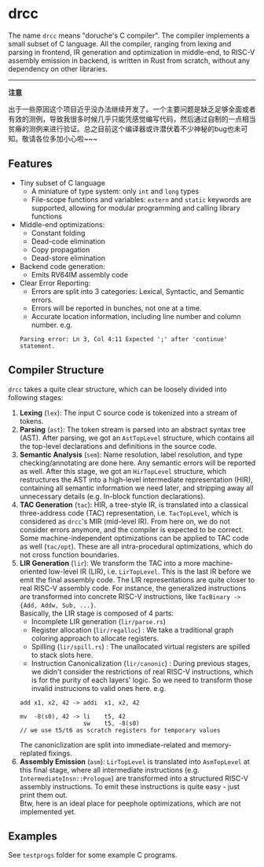 # drcc
The name `drcc` means "doruche's C compiler". The compiler implements a small subset of C language. All the compiler, ranging from lexing and parsing in frontend, IR generation and optimization in middle-end, to RISC-V assembly emission in backend, is written in Rust from scratch, without any dependency on other libraries.

---
__注意__


出于一些原因这个项目近乎没办法继续开发了。一个主要问题是缺乏足够全面或者有效的测例，导致我很多时候几乎只能凭感觉编写代码，然后通过自制的一点相当贫瘠的测例来进行验证。总之目前这个编译器或许潜伏着不少神秘的bug也未可知。敬请各位多加小心啦~~~

## Features
- Tiny subset of C language
  - A miniature of type system: only `int` and `long` types
  - File-scope functions and variables: `extern` and `static` keywords are supported, allowing for modular programming and calling library functions
- Middle-end optimizations:
  - Constant folding
  - Dead-code elimination
  - Copy propagation
  - Dead-store elimination
- Backend code generation:
  - Emits RV64IM assembly code
- Clear Error Reporting:
  - Errors are split into 3 categories: Lexical, Syntactic, and Semantic errors.
  - Errors will be reported in bunches, not one at a time.
  - Accurate location information, including line number and column number. e.g.
  ```
  Parsing error: Ln 3, Col 4:11 Expected ';' after 'continue' statement.
  ```

## Compiler Structure
`drcc` takes a quite clear structure, which can be loosely divided into following stages:

1. **Lexing** (`lex`): The input C source code is tokenized into a stream of tokens.
2. **Parsing** (`ast`): The token stream is parsed into an abstract syntax tree (AST). After parsing, we got an `AstTopLevel` structure, which contains all the top-level declarations and definitions in the source code.
3. **Semantic Analysis** (`sem`): Name resolution, label resolution, and type checking/annotating are done here. Any semantic errors will be reported as well. After this stage, we got an `HirTopLevel` structure, which restructures the AST into a high-level intermediate representation (HIR), containing all semantic information we need later, and stripping away all unnecessary details (e.g. In-block function declarations).
4. **TAC Generation** (`tac`): HIR, a tree-style IR, is translated into a classical three-address code (TAC) representation, i.e. `TacTopLevel`, which is considered as `drcc`'s MIR (mid-level IR). From here on, we do not consider errors anymore, and the compiler is expected to be correct.<br/>
Some machine-independent optimizations can be applied to TAC code as well (`tac/opt`). These are all intra-procedural optimizations, which do not cross function boundaries.
5. **LIR Generation** (`lir`): We transform the TAC into a more machine-oriented low-level IR (LIR), i.e. `LirTopLevel`. This is the last IR before we emit the final assembly code. The LIR representations are quite closer to real RISC-V assembly code. For instance, the generalized instructions are transformed into concrete RISC-V instructions, like `TacBinary -> {Add, Addw, Sub, ...}`.<br/>
Basically, the LIR stage is composed of 4 parts:
    - Incomplete LIR generation (`lir/parse.rs`)
    - Register allocation (`lir/regalloc`) : We take a traditional graph coloring approach to allocate registers.
    - Spilling (`lir/spill.rs`) : The unallocated virtual registers are spilled to stack slots here.
    - Instruction Canonicalization (`lir/canonic`) : During previous stages, we didn't consider the restrictions of real RISC-V instructions, which is for the purity of each layers' logic. So we need to transform those invalid instrucions to valid ones here. e.g. <br/>
    ```
    add x1, x2, 42 -> addi  x1, x2, 42

    mv  -8(s0), 42 -> li    t5, 42      
                      sw    t5, -8(s0)
    // we use t5/t6 as scratch registers for temporary values
    ```
    The canoniclization are split into immediate-related and memory-replated fixings.
6. **Assembly Emission** (`asm`): `LirTopLevel` is translated into `AsmTopLevel` at this final stage, where all intermediate instructions (e.g. `IntermediateInsn::Prologue`) are transformed into a structured RISC-V assembly instructions. To emit these instructions is quite easy - just print them out.<br/>
Btw, here is an ideal place for peephole optimizations, which are not implemented yet. 
## Examples
See `testprogs` folder for some example C programs. 